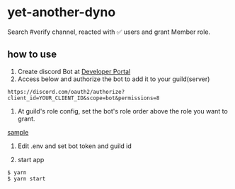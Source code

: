 # yet-another-dyno
Search #verify channel, reacted with ✅ users and grant Member role.

## how to use

1. Create discord Bot at [Developer Portal](https://discord.com/developers/applications)
1. Access below and authorize the bot to add it to your guild(server)

```
https://discord.com/oauth2/authorize?client_id=YOUR_CLIENT_ID&scope=bot&permissions=8
```

1. At guild's role config, set the bot's role order above the role you want to grant.

[sample](sample.png)

1. Edit .env and set bot token and guild id

1. start app

```
$ yarn 
$ yarn start
```
